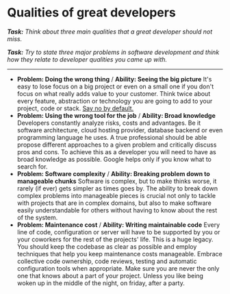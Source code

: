 Qualities of great developers
=============================

_**Task:** Think about three main qualities that a great developer should not miss._

_**Task:** Try to state three major problems in software development and think how they relate to developer qualities you came up with._
 
 ---
 
* **Problem: Doing the wrong thing** / **Ability: Seeing the big picture** It's easy to lose focus on a big project or even on a small one if you don't focus on what really adds value to your customer. Think twice about every feature, abstraction or technology you are going to add to your project, code or stack. [Say no by default.](https://gettingreal.37signals.com/ch05_Start_With_No.php)     
* **Problem: Using the wrong tool for the job** / **Ability: Broad knowledge** Developers constantly analyze risks, costs and advantages. Be it software architecture, cloud hosting provider, database backend or even programming language he uses. A true professional should be able propose different approaches to a given problem and critically discuss pros and cons. To achieve this as a developer you will need to have as broad knowledge as possible. Google helps only if you know what to search for.   
* **Problem: Software complexity** / **Ability: Breaking problem down to manageable chunks** Software is complex, but to make thinks worse, it rarely (if ever) gets simpler as times goes by. The ability to break down complex problems into manageable pieces is crucial not only to tackle with projects that are in complex domains, but also to make software easily understandable for others without having to know about the rest of the system. 
* **Problem: Maintenance cost** / **Ability: Writing maintainable code** Every line of code, configuration or server will have to be supported by you or your coworkers for the rest of the projects' life. This is a huge legacy. You should keep the codebase as clear as possible and employ techniques that help you keep maintenance costs manageable. Embrace collective code ownership, code reviews, testing and automatic configuration tools when appropriate. Make sure you are never the only one that knows about a part of your project. Unless you like being woken up in the middle of the night, on friday, after a party.
